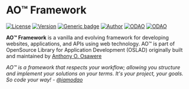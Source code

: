 # AO™ Framework
[![License](https://img.shields.io/badge/License-Apache%202.0-red.svg)](https://github.com/vae24hq/ao/blob/master/LICENSE)
[![Version](https://img.shields.io/badge/Version-Evolving-yellow.svg)](https://github.com/vae24hq/ao/releases/latest)
[![Generic badge](https://img.shields.io/badge/Wiki-Read-1abc9c.svg)](https://github.com/vae24hq/ao/wiki)
[![Author](https://img.shields.io/badge/Creator-OSAWERE™-green.svg)](https://www.osawere.com/)
[![ODAO](https://img.shields.io/badge/Twitter-@iamodao-gold.svg)](https://www.twitter.com/iamodao)
[![ODAO](https://img.shields.io/badge/LinkedIn-iamodao-blue.svg)](https://www.linkedin.com/in/iamodao/)

**AO™ Framework** is a vanilla and evolving framework for developing websites, applications, and APIs using web technology. AO™ is part of OpenSource Library for Application Development (OSLAD) originally built and maintained by [Anthony O. Osawere](https://github.com/iamodao/)

*AO™ is a framework that respects your workflow; allowing you structure and implement your solutions on your terms. It's your project, your goals. So code your way! - _[@iamodao](https://www.twitter.com/iamodao)_*